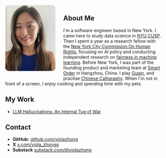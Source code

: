 <img class='profile-picture' src='profile.jpg' align="left" style="width: 160px; height: auto; margin-right: 25px; margin-bottom: 15px; border-radius: 10px;">

## About Me

I'm a software engineer based in New York. I came here to study data science in [NYU CUSP](https://engineering.nyu.edu/research/centers/cusp). Then I spent a year as a research fellow with the [New York City Commission On Human Rights](https://www.nyc.gov/site/cchr/index.page), focusing on AI policy and conducting independent research on [fairness in machine learning](https://fairmlbook.org/). Before New York, I was part of the founding product and marketing team at [Smart Order](https://www.smartorder.ai/) in Hangzhou, China. I play [Guqin](https://www.metmuseum.org/art/collection/search/500624), and practise [Chinese Calligraphy](https://www.metmuseum.org/essays/chinese-calligraphy). When I'm not in front of a screen, I enjoy cooking and spending time with my pets.

## My Work
- [LLM Hallucinations: An Internal Tug of War](https://violazhong.github.io/llm-hallucination-an-internal-tug-of-war/)

## Contact
- **GitHub:** [github.com/violazhong](https://github.com/violazhong)
- **X** [x.com/viola_zhongg](https://x.com/viola_zhongg)
- **Substack** [substack.com/@violazhong](https://substack.com/@violazhong)